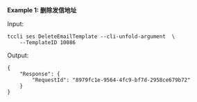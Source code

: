 **Example 1: 删除发信地址**



Input: 

```
tccli ses DeleteEmailTemplate --cli-unfold-argument  \
    --TemplateID 10086
```

Output: 
```
{
    "Response": {
        "RequestId": "8979fc1e-9564-4fc9-bf7d-2958ce679b72"
    }
}
```

